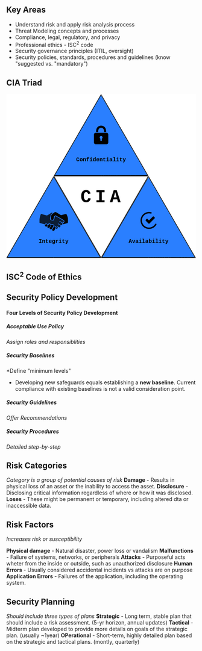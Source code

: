 ## Key Areas
- Understand risk and apply risk analysis process
- Threat Modeling concepts and processes 
- Compliance, legal, regulatory, and privacy
- Professional ethics - ISC<sup>2</sup> code
- Security governance principles (ITIL, oversight)
- Security policies, standards, procedures and guidelines (know "suggested vs. "mandatory")

## CIA Triad
![](../resources/Pasted%20image%2020230108185812.png)

## ISC<sup>2</sup> Code of Ethics
## Security Policy Development
#### Four Levels of Security Policy Development
##### Acceptable Use Policy
*Assign roles and responsiblities*
##### Security Baselines
*Define "minimum levels"
- Developing new safeguards equals establishing a **new baseline**. Current compliance with existing baselines is not a valid consideration point.
##### Security Guidelines
*Offer Recommendations*
##### Security Procedures
*Detailed step-by-step*

## Risk Categories
*Category is a group of potential causes of risk*
**Damage** - Results in physical loss of an asset or the inability to access the asset.
**Disclosure** - Disclosing critical information regardless of where or how it was disclosed.
**Loses** - These might be permanent or temporary, including altered dta or inaccessible data.

## Risk Factors
*Increases risk or susceptibility*

**Physical damage** - Natural disaster, power loss or vandalism
**Malfunctions** - Failure of systems, networks, or peripherals
**Attacks** - Purposeful acts wheter from the inside or outside, such as unauthorized disclosure
**Human Errors** - Usually considered accidental incidents vs attacks are on purpose
**Application Errors** - Failures of the application, including the operating system.

## Security Planning
*Should include three types of plans*
**Strategic** - Long term, stable plan that should include a risk assessment. (5-yr horizon, annual updates)
**Tactical** - Midterm plan developed to provide more details on goals of the strategic plan. (usually ~1year)
**OPerational** - Short-term, highly detailed plan based on the strategic and tactical plans. (montly, quarterly)
